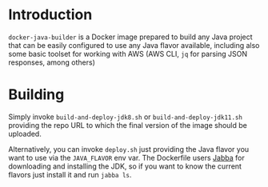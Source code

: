 # Introduction

`docker-java-builder` is a Docker image prepared to build any Java project that can be easily configured to use any Java flavor available, including also some basic toolset for working with AWS (AWS CLI, `jq` for parsing JSON responses, among others)

# Building

Simply invoke `build-and-deploy-jdk8.sh` or `build-and-deploy-jdk11.sh` providing the repo URL to which the final version of the image should be uploaded. 

Alternatively, you can invoke `deploy.sh` just providing the Java flavor you want to use via the `JAVA_FLAVOR` env var. The Dockerfile users [Jabba](https://github.com/shyiko/jabba) for downloading and installing the JDK, so if you want to know the current flavors just install it and run `jabba ls`.